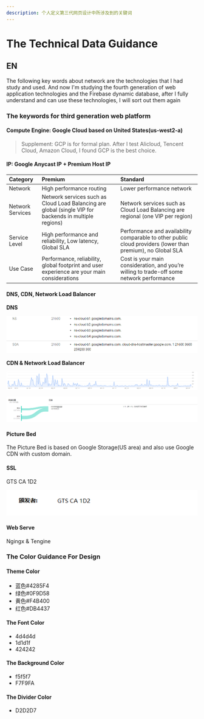 ```yaml
---
description: 个人定义第三代网页设计中所涉及到的关键词
---
```


# The Technical Data Guidance

## EN

The  following key words about network are the technologies that I had study and used. And now I'm studying the fourth generation of web application technologies and the Firebase dynamic database, after I  fully understand  and can use these technologies, I will sort out them again

### The keywords for third generation web platform

#### **Compute Engine:** Google Cloud based on United States\(us-west2-a\)

> Supplement: GCP is for formal plan. After I test Alicloud, Tencent Cloud, Amazon Cloud, I found GCP is the best choice.

#### **IP:** Google Anycast IP + Premium Host IP

| Category | **Premium** | Standard |
| :--- | :--- | :--- |
| Network | High performance routing | Lower performance network |
| Network Services | Network services such as Cloud Load Balancing are global \(single VIP for backends in multiple regions\) | Network services such as Cloud Load Balancing are regional \(one VIP per region\) |
| Service Level | High performance and reliability, Low latency, Global SLA | Performance and availability comparable to other public cloud providers \(lower than premium\), no Global SLA |
| Use Case | Performance, reliability, global footprint and user experience are your main considerations | Cost is your main consideration, and you’re willing to trade-off some network performance |

#### **DNS, CDN, Network Load Balancer**

**DNS**

![Google Cloud DNS](../../.gitbook/assets/image%20%288%29.png)

**CDN & Network Load Balancer**

![Traffic Data](../../.gitbook/assets/image%20%287%29.png)

![The Load Balancer](../../.gitbook/assets/image%20%284%29.png)

#### **Picture Bed**

The Picture Bed is based on Google Storage\(US area\) and also use Google CDN with custom domain.

#### SSL

GTS CA 1D2

![Google Trust Service](../../.gitbook/assets/image%20%285%29.png)

#### Web Serve

Ngingx & Tengine

### The Color Guidance For  Design

#### Theme Color

* 蓝色\#4285F4
* 绿色\#0F9D58
* 黄色\#F4B400
* 红色\#DB4437

#### The Font Color

* 4d4d4d
* 1d1d1f
* 424242

#### The Background Color

* f5f5f7
* F7F9FA

#### The Divider Color

* D2D2D7

